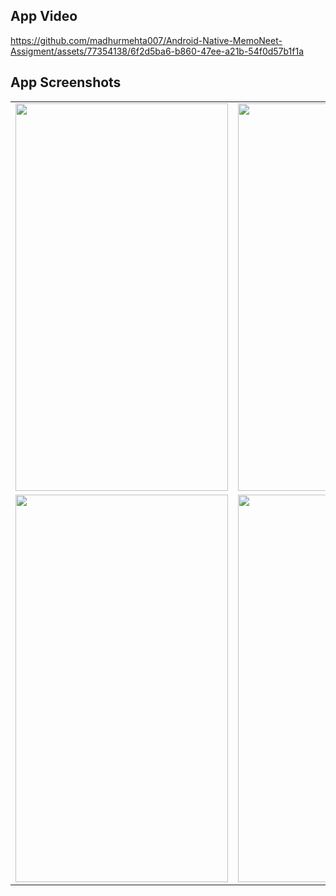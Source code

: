 ## App Video
https://github.com/madhurmehta007/Android-Native-MemoNeet-Assigment/assets/77354138/6f2d5ba6-b860-47ee-a21b-54f0d57b1f1a



## App Screenshots
<table>
  <tr>
<td><img src=https://github.com/madhurmehta007/Android-Native-MemoNeet-Assigment/assets/77354138/c745fc90-323e-4948-b52b-27a6f58f092e width=340 height=620></td>
<td><img src=https://github.com/madhurmehta007/Android-Native-MemoNeet-Assigment/assets/77354138/60f6d05e-fd21-4491-8c3d-5708d4d3fab2 width=340 height=620></td>
<td><img src=https://github.com/madhurmehta007/Android-Native-MemoNeet-Assigment/assets/77354138/25d2ab63-2ba9-4be2-b12d-41fe040d081d width=340 height=620></td>
      <tr>
        <td><img src=https://github.com/madhurmehta007/Android-Native-MemoNeet-Assigment/assets/77354138/56ef922b-b855-4f75-81dc-a4cb007f0d97 width=340 height=620></td>
        <td><img src=https://github.com/madhurmehta007/Android-Native-MemoNeet-Assigment/assets/77354138/825dfe6b-9b1e-4076-95dc-9697a6e32e5c width=340 height=620></td>
</table>

